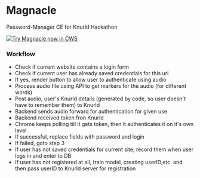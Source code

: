 # Magnacle
Password-Manager CE for Knurld Hackathon

<a target="_blank" href="https://chrome.google.com/webstore/detail/magnacle/lgmpaiibpelecdbmifahalcdkjmdbpap?utm_source=chrome-ntp-icon">![Try Magnacle now in CWS](https://raw.github.com/GoogleChrome/chrome-app-samples/master/tryitnowbutton.png "Click here to install Magnacle from the Chrome Web Store")</a>

### Workflow

- Check if current website contains a login form
- Check if current user has already saved credentials for this url
- If yes, render button to allow user to authenticate using audio
- Process audio file using API to get markers for the audio (for different words)
- Post audio, user's Knurld details (generated by code, so user doesn't have to remember them) to Knurld
- Backend sends audio forward for authentication for given use
- Backend received token fron Knurld
- Chrome keeps polling till it gets token, then it authenticates it on it's own level
- If successful, replace fields with password and login
- If failed, goto step 3
- If user has not saved credentials for current site, record them when user logs in and enter to DB
- If user has not registered at all, train model, creating userID,etc. and then pass userID to Knurld server for registration
